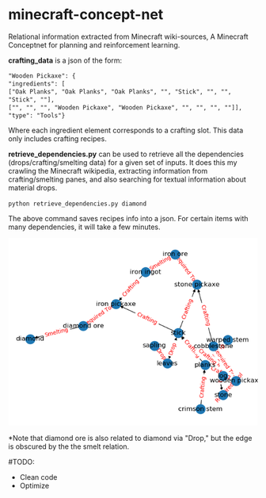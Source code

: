 # minecraft-concept-net
Relational information extracted from Minecraft wiki-sources, A Minecraft Conceptnet for planning and reinforcement learning.


**crafting_data** is a json of the form:
<pre>
<code>"Wooden Pickaxe": {
"ingredients": [
["Oak Planks", "Oak Planks", "Oak Planks", "", "Stick", "", "", "Stick", ""],
["", "", "", "Wooden Pickaxe", "Wooden Pickaxe", "", "", "", ""]],
"type": "Tools"}</code></pre>

Where each ingredient element corresponds to a crafting slot. This data only includes crafting recipes.

**retrieve_dependencies.py** can be used to retrieve all the dependencies (drops/crafting/smelting data) for a given set of inputs. It does this my crawling the Minecraft wikipedia, extracting information from crafting/smelting panes, and also searching for textual information about material drops.

<code>python retrieve_dependencies.py diamond </code>

The above command saves recipes info into a json. For certain items with many dependencies, it will take a few minutes.

![diamond](images/diamond_dependencies.png)

*Note that diamond ore is also related to diamond via "Drop," but the edge is obscured by the the smelt relation.


#TODO:
- Clean code
- Optimize
